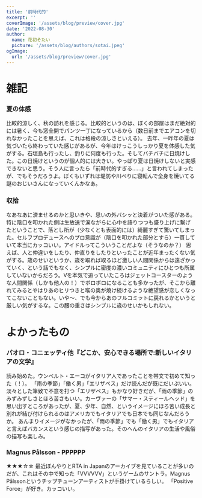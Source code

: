 ```yaml
---
title: '前時代的'
excerpt: ''
coverImage: '/assets/blog/preview/cover.jpg'
date: '2022-08-30'
author:
  name: 花初そたい
  picture: '/assets/blog/authors/sotai.jpeg'
ogImage:
  url: '/assets/blog/preview/cover.jpg'
---
```

# 雑記
### 夏の体感
比較的涼しく、秋の訪れを感じる。比較的というのは、ぼくの部屋はまだ絶対的には暑く、今も窓全開でパンツ一丁になっているから（数日前までエアコンを切れなかったことを思えば、これは格段の涼しさといえる）。
去年、一昨年の夏は気づいたら終わっていた感じがあるが、今年はけっこうしっかり夏を体感した気がする。石垣島も行ったし、釣りに何度も行った。そしてバチバチに日焼けした。この日焼けというのが個人的には大きい。やっぱり夏は日焼けしないと実感できないと思う。そう人に言ったら「前時代的すぎる……」と言われてしまったが、でもそうだろうよ。ぼくもいずれは堤防や川べりに寝転んで全身を焼いてる謎のおじいさんになっていくんかなあ。

### 収拾
なあなあに済ませるのかと思いきや、思いの外バシッと決着がついた感がある。特に陰口を叩かれた側は生放送で涙ながらに心中を語りつつも盛り上げに繋げたということで、落とし所が（少なくとも表面的には）綺麗すぎて驚いてしまった。セルフプロデュースへのプロ意識が（陰口を叩かれた部分とすら）一貫していて本当にカッコいい。アイドルってこういうことだよな（そうなのか？）
思えば、人と仲違いをしたり、仲直りをしたりといったことが近年まったくない気がする。歳のせいというか、歳を取れば取るほど激しい人間関係からは遠ざかっていく、という話でもなく、シンプルに密度の濃いコミュニティにひとつも所属していないからだろう。Vを本気で追っていたころはジェットコースターのような人間関係（しかも他人の！）でボロボロになることも多かったが、そこから離れてみるとやはりあのヒリつきと喉の奥が焼け続けるような絶望感が恋しくなってこないこともない。いや～、でも今からあのフルコミットに戻れるかというと厳しい気がするな。この腰の重さはシンプルに歳のせいかもしれない。

# よかったもの
### パオロ・コニェッティ他『どこか、安心できる場所で:新しいイタリアの文学』
読み始めた。ウンベルト・エーコがイタリア人であったことを帯文で初めて知った（！）。
「雨の季節」「働く男」「エリザベス」だけ読んだが既にだいぶいい。淡々とした筆致で不意を打つ「エリザベス」もかなり好きだが、「雨の季節」のみずみずしさとほろ苦さもいい。カーヴァーの「サマー・スティールヘッド」を思い出すところがあったが、夏、少年、自然、というイメージにほろ苦い成長と別れが結び付けられるのはアメリカでもイタリアでも日本でも同じなんだろうか。
あんまりイメージがなかったが、「雨の季節」でも「働く男」でもイタリアと言えばバカンスという感じの描写があった。そのへんのイタリアの生活や風俗の描写も楽しみ。

### Magnus Pålsson - PPPPPP
★★★☆☆
最近ぼんやりとRTA in Japanのアーカイブを見ていることが多いのだが、これはその中で知った「VVVVVV」というゲームのサントラ。Magnus Pålssonというチップチューンアーティストが手掛けているらしい。
「Positive Force」が好き。カッコいい。